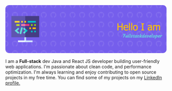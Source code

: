 ![Header](./github-header-image.png)

I am a **Full-stack** dev Java and React JS developer building user-friendly web applications. 
I'm passionate about clean code, and performance optimization. I'm always learning
and enjoy contributing to open source projects in my free time. 
You can find some of my projects on my [LinkedIn profile.](https://www.linkedin.com/in/msuman/)
